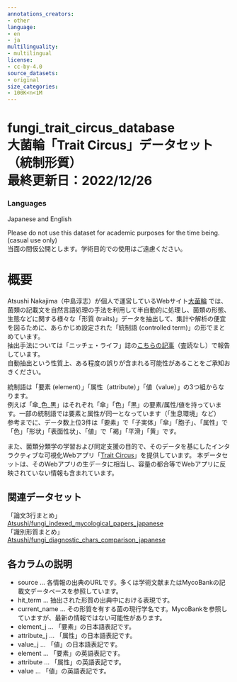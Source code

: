 ```yaml
---
annotations_creators:
- other
language:
- en
- ja
multilinguality:
- multilingual
license:
- cc-by-4.0
source_datasets:
- original
size_categories:
- 100K<n<1M
---
```

fungi_trait_circus_database  
大菌輪「Trait Circus」データセット（統制形質）  
最終更新日：2022/12/26  
====
### Languages
Japanese and English 
  
Please do not use this dataset for academic purposes for the time being. (casual use only)  
当面の間仮公開とします。学術目的での使用はご遠慮ください。  
  
# 概要
  
Atsushi Nakajima（中島淳志）が個人で運営しているWebサイト[大菌輪](http://mycoscouter.coolblog.jp/daikinrin/) では、菌類の記載文を自然言語処理の手法を利用して半自動的に処理し、菌類の形態、生態などに関する様々な「形質 (traits)」データを抽出して、集計や解析の便宜を図るために、あらかじめ設定された「統制語 (controlled term)」の形でまとめています。  
抽出手法については「ニッチェ・ライフ」誌の[こちらの記事](https://media.niche-life.com/series/008/Niche008_06.pdf)（査読なし）で報告しています。  
自動抽出という性質上、ある程度の誤りが含まれる可能性があることをご承知おきください。  
  
統制語は「要素 (element）」「属性（attribute）」「値（value）」の3つ組からなります。  
例えば「傘_色_黒」はそれぞれ「傘」「色」「黒」の要素/属性/値を持っています。一部の統制語では要素と属性が同一となっています（「生息環境」など）  
参考までに、データ数上位3件は「要素」で「子実体」「傘」「胞子」、「属性」で「色」「形状」「表面性状」、「値」で「褐」「平滑」「黄」です。      
  
また、菌類分類学の学習および同定支援の目的で、そのデータを基にしたインタラクティブな可視化Webアプリ「[Trait Circus](https://tinyurl.com/nrhcfksu)」を提供しています。
本データセットは、そのWebアプリの生データに相当し、容量の都合等でWebアプリに反映されていない情報も含まれています。 

## 関連データセット 
「論文3行まとめ」  
[Atsushi/fungi_indexed_mycological_papers_japanese](https://huggingface.co/datasets/Atsushi/fungi_indexed_mycological_papers_japanese)   
「識別形質まとめ」  
[Atsushi/fungi_diagnostic_chars_comparison_japanese](https://huggingface.co/datasets/Atsushi/fungi_diagnostic_chars_comparison_japanese)     
  
## 各カラムの説明
  
* source … 各情報の出典のURLです。多くは学術文献またはMycoBankの記載文データベースを参照しています。
* hit_term … 抽出された形質の出典中における表現です。
* current_name … その形質を有する菌の現行学名です。MycoBankを参照していますが、最新の情報ではない可能性があります。
* element_j … 「要素」の日本語表記です。
* attribute_j … 「属性」の日本語表記です。
* value_j … 「値」の日本語表記です。
* element … 「要素」の英語表記です。
* attribute … 「属性」の英語表記です。
* value … 「値」の英語表記です。